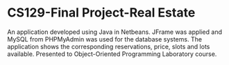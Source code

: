 # CS129-Final Project-Real Estate
 An application developed using Java in Netbeans. JFrame was applied and MySQL from PHPMyAdmin was used for the database systems. The application shows the corresponding reservations, price, slots and lots available. Presented to Object-Oriented Programming Laboratory course.
